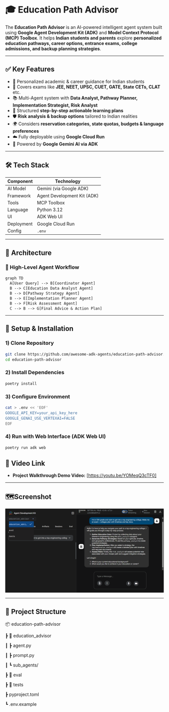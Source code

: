 # 🎓 Education Path Advisor 

The **Education Path Advisor** is an AI-powered intelligent agent system built using **Google Agent Development Kit (ADK)** and **Model Context Protocol (MCP) Toolbox**. It helps **Indian students and parents** explore **personalized education pathways, career options, entrance exams, college admissions, and backup planning strategies**.

---

## ✅ Key Features

- 🎯 Personalized academic & career guidance for Indian students  
- 🏫 Covers exams like **JEE, NEET, UPSC, CUET, GATE, State CETs, CLAT** etc.  
- 📚 Multi-Agent system with **Data Analyst, Pathway Planner, Implementation Strategist, Risk Analyst**  
- 🔁 Structured **step-by-step actionable learning plans**  
- 🛡️ **Risk analysis & backup options** tailored to Indian realities  
- 🌍 Considers **reservation categories, state quotas, budgets & language preferences**  
- ☁️ Fully deployable using **Google Cloud Run**  
- 🧠 Powered by **Google Gemini AI via ADK**

---

## 🛠️ Tech Stack

| Component | Technology |
|-----------|------------|
| AI Model | Gemini (via Google ADK) |
| Framework | Agent Development Kit (ADK) |
| Tools | MCP Toolbox |
| Language | Python 3.12 |
| UI | ADK Web UI |
| Deployment | Google Cloud Run |
| Config | `.env` |

---

## 📌 Architecture

### 🔹 High-Level Agent Workflow

```mermaid
graph TD
  A[User Query] --> B[Coordinator Agent]
  B --> C[Education Data Analyst Agent]
  B --> D[Pathway Strategy Agent]
  B --> E[Implementation Planner Agent]
  B --> F[Risk Assessment Agent]
  C --> B --> G[Final Advice & Action Plan]
```

---
## 🚀 Setup & Installation

### 1) Clone Repository
```bash
git clone https://github.com/awesome-adk-agents/education-path-advisor.git
cd education-path-advisor
```

### 2) Install Dependencies
```bash
poetry install
```

### 3) Configure Environment
```bash
cat > .env << 'EOF'
GOOGLE_API_KEY=your_api_key_here
GOOGLE_GENAI_USE_VERTEXAI=FALSE
EOF
```

### 4) Run with Web Interface (ADK Web UI)

```bash
poetry run adk web
```

## 🎥 Video Link

-   **Project Walkthrough Demo Video:** [https://youtu.be/YOMeqQ3cTF0]
---

## 🗺️Screenshot

<img src="Screenshot.png" alt="Screenshot" width="600">

---
## 📂 Project Structure

📦 education-path-advisor

 ┣ 📂 education_advisor
 
 ┃ ┣ agent.py
 
 ┃ ┣ prompt.py
 
 ┃ ┗ sub_agents/
 
 ┣ 📂 eval
 
 ┣ 📂 tests
 
 ┣ pyproject.toml
 
 ┗ .env.example

